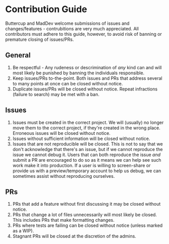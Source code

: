 # Contribution Guide

Buttercup and MadDev welcome submissions of issues and changes/features - contrubitions are very much appreciated. All contributors must adhere to this guide, however, to avoid risk of banning or premature closing of issues/PRs.

## General

 1. Be respectful - Any rudeness or descrimination of _any_ kind can and will most likely be punished by banning the individuals responsible.
 2. Keep issues/PRs to-the-point. Both issues and PRs that address several to many points at once can be closed without notice.
 3. Duplicate issues/PRs will be closed without notice. Repeat infractions (failure to search) may be met with a ban.

## Issues

 1. Issues must be created in the correct project. We will (usually) no longer move them to the correct project, if they're created in the wrong place. Erroneous issues will be closed without notice.
 2. Issues without sufficient information will be closed without notice.
 3. Issues that are not reproducible will be closed. This is not to say that we don't acknowledge that there's an issue, but if we cannot reproduce the issue we cannot debug it. Users that can both reproduce the issue _and_ submit a PR are encouraged to do so as it means we can help see such work make it into production. If a user is willing to screen-share or provide us with a preview/temporary account to help us debug, we can sometimes assist without reproducing ourselves.

## PRs

 1. PRs that add a feature without first discussing it may be closed without notice.
 2. PRs that change a lot of files unnecessarily will most likely be closed. This includes PRs that make formatting changes.
 3. PRs where tests are failing can be closed without notice (unless marked as a WIP).
 4. Stagnant PRs will be closed at the discretion of the admins.
